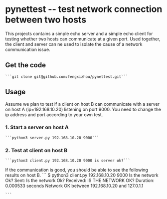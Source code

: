 # pynettest -- test network connection between two hosts

This projects contains a simple echo server and a simple echo client for testing whether two hosts can communicate at
a given port. Used together, the client and server can ne used to isolate the cause of a network communication issue.

## Get the code

    ```git clone git@github.com:fengxizhou/pynettest.git```

## Usage
Assume we plan to test if a client on host B can communicate with a server on host A (ip=192.168.10.20) listening
on port 9000. You need to change the ip address and port according to your own test.

### 1. Start a server on host A
    
    ```python3 server.py 192.168.10.20 9000```

### 2. Test at client on host B
    
    ```python3 client.py 192.168.10.20 9000 is server ok?```

If the communication is good, you should be able to see the following results on host B.
    ```
    $ python3 client.py 192.168.10.20 9000 Is the network Ok?
    Sent:     Is the network Ok?
    Received: IS THE NETWORK OK?
    Duration: 0.000533 seconds
    Network OK between 192.168.10.20 and 127.0.1.1

    ```
